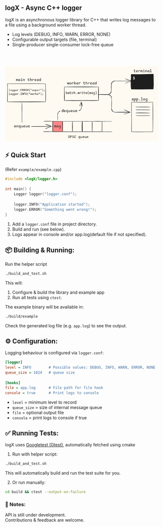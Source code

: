 ## logX - Async C++ logger
logX is an asynchronous logger library for C++ that writes log messages to a file using a background worker thread.

- Log levels (DEBUG, INFO, WARN, ERROR, NONE)
- Configurable output targets (file, terminal)
- Single-producer single-consumer lock-free queue
<br>
<br>

![Workflow](assets/workflow.png)

## ⚡ Quick Start
(Refer `example/example.cpp`)
```cpp
#include <logX/logger.h>

int main() {
    Logger logger("logger.conf");

    logger.INFO("Application started");
    logger.ERROR("Something went wrong!");
}
```
1. Add a `logger.conf` file in project directory.
2. Build and run (see below).
3. Logs appear in console and/or app.log(default file if not specified).


## 📦 Building & Running:
Run the helper script
```bash
./build_and_test.sh
```
This will:
1. Configure & build the library and example app
2. Run all tests using `ctest`.

The example binary will be available in:
```bash
./build/example
```
Check the generated log file (e.g. `app.log`) to see the output.

## ⚙️ Configuration:
Logging behaviour is configured via `logger.conf`:
```ini
[logger]
level = INFO        # Possible values: DEBUG, INFO, WARN, ERROR, NONE
queue_size = 1024   # queue size

[hooks]
file = app.log      # File path for file hook
console = true      # Print logs to console
```
- `level` = minimum level to record
- `queue_size` = size of internal message queue
- `file` = optional output file
- `console` = print logs to console if true


## ✅ Running Tests:
logX uses [Googletest (Gtest)](https://github.com/google/googletest), automatically fetched using cmake
1. Run with helper script:
```bash
./build_and_test.sh
```
This will automatically build and run the test suite for you.

2. Or run manually:
```bash
cd build && ctest --output-on-failure
```

### 📌 Notes: 
API is still under development.<br>
Contributions & feedback are welcome.